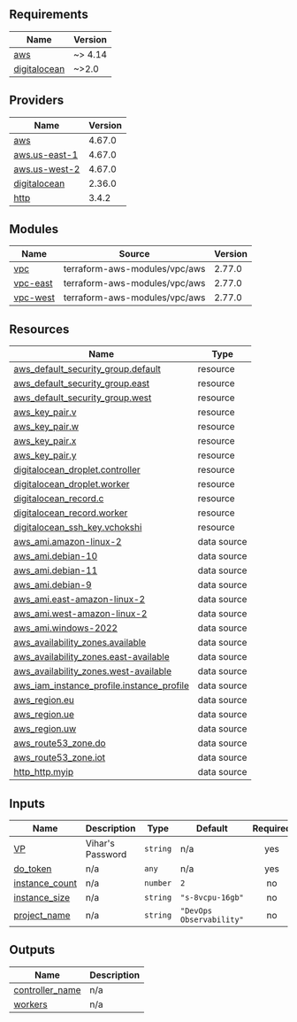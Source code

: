 ## Requirements

| Name | Version |
|------|---------|
| <a name="requirement_aws"></a> [aws](#requirement\_aws) | ~> 4.14 |
| <a name="requirement_digitalocean"></a> [digitalocean](#requirement\_digitalocean) | ~>2.0 |

## Providers

| Name | Version |
|------|---------|
| <a name="provider_aws"></a> [aws](#provider\_aws) | 4.67.0 |
| <a name="provider_aws.us-east-1"></a> [aws.us-east-1](#provider\_aws.us-east-1) | 4.67.0 |
| <a name="provider_aws.us-west-2"></a> [aws.us-west-2](#provider\_aws.us-west-2) | 4.67.0 |
| <a name="provider_digitalocean"></a> [digitalocean](#provider\_digitalocean) | 2.36.0 |
| <a name="provider_http"></a> [http](#provider\_http) | 3.4.2 |

## Modules

| Name | Source | Version |
|------|--------|---------|
| <a name="module_vpc"></a> [vpc](#module\_vpc) | terraform-aws-modules/vpc/aws | 2.77.0 |
| <a name="module_vpc-east"></a> [vpc-east](#module\_vpc-east) | terraform-aws-modules/vpc/aws | 2.77.0 |
| <a name="module_vpc-west"></a> [vpc-west](#module\_vpc-west) | terraform-aws-modules/vpc/aws | 2.77.0 |

## Resources

| Name | Type |
|------|------|
| [aws_default_security_group.default](https://registry.terraform.io/providers/hashicorp/aws/latest/docs/resources/default_security_group) | resource |
| [aws_default_security_group.east](https://registry.terraform.io/providers/hashicorp/aws/latest/docs/resources/default_security_group) | resource |
| [aws_default_security_group.west](https://registry.terraform.io/providers/hashicorp/aws/latest/docs/resources/default_security_group) | resource |
| [aws_key_pair.v](https://registry.terraform.io/providers/hashicorp/aws/latest/docs/resources/key_pair) | resource |
| [aws_key_pair.w](https://registry.terraform.io/providers/hashicorp/aws/latest/docs/resources/key_pair) | resource |
| [aws_key_pair.x](https://registry.terraform.io/providers/hashicorp/aws/latest/docs/resources/key_pair) | resource |
| [aws_key_pair.y](https://registry.terraform.io/providers/hashicorp/aws/latest/docs/resources/key_pair) | resource |
| [digitalocean_droplet.controller](https://registry.terraform.io/providers/digitalocean/digitalocean/latest/docs/resources/droplet) | resource |
| [digitalocean_droplet.worker](https://registry.terraform.io/providers/digitalocean/digitalocean/latest/docs/resources/droplet) | resource |
| [digitalocean_record.c](https://registry.terraform.io/providers/digitalocean/digitalocean/latest/docs/resources/record) | resource |
| [digitalocean_record.worker](https://registry.terraform.io/providers/digitalocean/digitalocean/latest/docs/resources/record) | resource |
| [digitalocean_ssh_key.vchokshi](https://registry.terraform.io/providers/digitalocean/digitalocean/latest/docs/resources/ssh_key) | resource |
| [aws_ami.amazon-linux-2](https://registry.terraform.io/providers/hashicorp/aws/latest/docs/data-sources/ami) | data source |
| [aws_ami.debian-10](https://registry.terraform.io/providers/hashicorp/aws/latest/docs/data-sources/ami) | data source |
| [aws_ami.debian-11](https://registry.terraform.io/providers/hashicorp/aws/latest/docs/data-sources/ami) | data source |
| [aws_ami.debian-9](https://registry.terraform.io/providers/hashicorp/aws/latest/docs/data-sources/ami) | data source |
| [aws_ami.east-amazon-linux-2](https://registry.terraform.io/providers/hashicorp/aws/latest/docs/data-sources/ami) | data source |
| [aws_ami.west-amazon-linux-2](https://registry.terraform.io/providers/hashicorp/aws/latest/docs/data-sources/ami) | data source |
| [aws_ami.windows-2022](https://registry.terraform.io/providers/hashicorp/aws/latest/docs/data-sources/ami) | data source |
| [aws_availability_zones.available](https://registry.terraform.io/providers/hashicorp/aws/latest/docs/data-sources/availability_zones) | data source |
| [aws_availability_zones.east-available](https://registry.terraform.io/providers/hashicorp/aws/latest/docs/data-sources/availability_zones) | data source |
| [aws_availability_zones.west-available](https://registry.terraform.io/providers/hashicorp/aws/latest/docs/data-sources/availability_zones) | data source |
| [aws_iam_instance_profile.instance_profile](https://registry.terraform.io/providers/hashicorp/aws/latest/docs/data-sources/iam_instance_profile) | data source |
| [aws_region.eu](https://registry.terraform.io/providers/hashicorp/aws/latest/docs/data-sources/region) | data source |
| [aws_region.ue](https://registry.terraform.io/providers/hashicorp/aws/latest/docs/data-sources/region) | data source |
| [aws_region.uw](https://registry.terraform.io/providers/hashicorp/aws/latest/docs/data-sources/region) | data source |
| [aws_route53_zone.do](https://registry.terraform.io/providers/hashicorp/aws/latest/docs/data-sources/route53_zone) | data source |
| [aws_route53_zone.iot](https://registry.terraform.io/providers/hashicorp/aws/latest/docs/data-sources/route53_zone) | data source |
| [http_http.myip](https://registry.terraform.io/providers/hashicorp/http/latest/docs/data-sources/http) | data source |

## Inputs

| Name | Description | Type | Default | Required |
|------|-------------|------|---------|:--------:|
| <a name="input_VP"></a> [VP](#input\_VP) | Vihar's Password | `string` | n/a | yes |
| <a name="input_do_token"></a> [do\_token](#input\_do\_token) | n/a | `any` | n/a | yes |
| <a name="input_instance_count"></a> [instance\_count](#input\_instance\_count) | n/a | `number` | `2` | no |
| <a name="input_instance_size"></a> [instance\_size](#input\_instance\_size) | n/a | `string` | `"s-8vcpu-16gb"` | no |
| <a name="input_project_name"></a> [project\_name](#input\_project\_name) | n/a | `string` | `"DevOps Observability"` | no |

## Outputs

| Name | Description |
|------|-------------|
| <a name="output_controller_name"></a> [controller\_name](#output\_controller\_name) | n/a |
| <a name="output_workers"></a> [workers](#output\_workers) | n/a |
